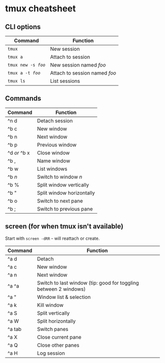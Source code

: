 # tmux cheatsheet

## CLI options

|**Command**|**Function**|
|-|-|
|`tmux`|New session|
|`tmux a`|Attach to session|
|`tmux new -s `*`foo`*|New session named *foo*|
|`tmux a -t `*`foo`*|Attach to session named *foo*|
|`tmux ls`|List sessions|

## Commands

|**Command**|**Function**|
|-|-|
|^n d|Detach session|
|^b c|New window|
|^b n|Next window|
|^b p|Previous window|
|^d *or* ^b x|Close window|
|^b ,|Name window|
|^b w|List windows|
|^b *n*|Switch to window *n*|
|^b %|Split window vertically|
|^b "|Split window horizontally|
|^b o|Switch to next pane|
|^b ;|Switch to previous pane|

## screen (for when tmux isn't available)

Start with `screen -dRR` - will reattach or create.

|**Command**|**Function**|
|-|-|
|^a d|Detach|
|^a c|New window|
|^a n|Next window|
|^a ^a|Switch to last window (tip: good for toggling between 2 windows)|
|^a "|Window list & selection|
|^a k|Kill window|
|^a S|Split vertically|
|^a W|Split horizontally|
|^a tab|Switch panes|
|^a X|Close current pane|
|^a Q|Close other panes|
|^a H|Log session|
